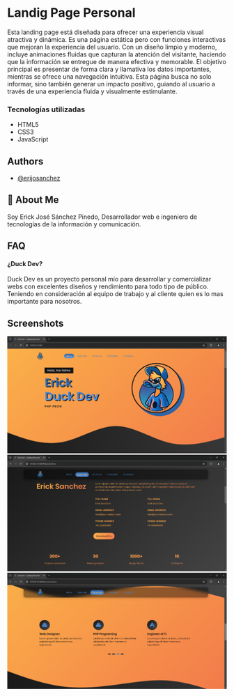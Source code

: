 # Landig Page Personal

Esta landing page está diseñada para ofrecer una experiencia visual atractiva y dinámica. Es una página estática pero con funciones interactivas que mejoran la experiencia del usuario. Con un diseño limpio y moderno, incluye animaciones fluidas que capturan la atención del visitante, haciendo que la información se entregue de manera efectiva y memorable. El objetivo principal es presentar de forma clara y llamativa los datos importantes, mientras se ofrece una navegación intuitiva. Esta página busca no solo informar, sino también generar un impacto positivo, guiando al usuario a través de una experiencia fluida y visualmente estimulante.

### Tecnologías utilizadas

- HTML5
- CSS3
- JavaScript

## Authors

- [@erijosanchez](https://github.com/erijosanchez)

## 🚀 About Me

Soy Erick José Sánchez Pinedo, Desarrollador web e ingeniero de tecnologías de la información y comunicación.
## FAQ

#### ¿Duck Dev?

Duck Dev es un proyecto personal mío para desarrollar y comercializar webs con excelentes diseños y rendimiento para todo tipo de público.
Teniendo en consideración al equipo de trabajo y al cliente quien es lo mas importante para nosotros.

## Screenshots

![alt text](assets/img/capturas/captura-1.png)
![alt text](assets/img/capturas/captura-2.png)
![alt text](assets/img/capturas/captura-3.png)